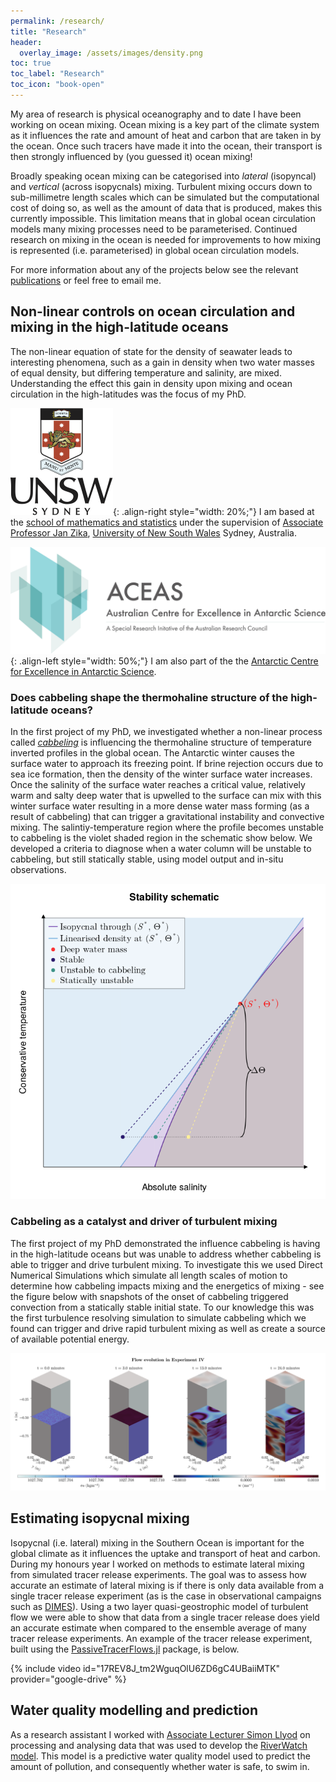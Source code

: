 ```yaml
---
permalink: /research/
title: "Research"
header:
  overlay_image: /assets/images/density.png
toc: true
toc_label: "Research"
toc_icon: "book-open"
---
```


My area of research is physical oceanography and to date I have been working on ocean mixing.
Ocean mixing is a key part of the climate system as it influences the rate and amount of heat and carbon that are taken in by the ocean.
Once such tracers have made it into the ocean, their transport is then strongly influenced by (you guessed it) ocean mixing!

Broadly speaking ocean mixing can be categorised into *lateral* (isopyncal) and *vertical* (across isopycnals) mixing.
Turbulent mixing occurs down to sub-millimetre length scales which can be simulated but the computational cost of doing so, as well as the amount of data that is produced, makes this currently impossible.
This limitation means that in global ocean circulation models many mixing processes need to be parameterised.
Continued research on mixing in the ocean is needed for improvements to how mixing is represented (i.e. parameterised) in global ocean circulation models.

For more information about any of the projects below see the relevant [publications][pubs-page] or feel free to email me.

## Non-linear controls on ocean circulation and mixing in the high-latitude oceans

The non-linear equation of state for the density of seawater leads to interesting phenomena, such as a gain in density when two water masses of equal density, but differing temperature and salinity, are mixed.
Understanding the effect this gain in density upon mixing and ocean circulation in the high-latitudes was the focus of my PhD. 

![image-right](/assets/images/unsw-crest.png){: .align-right style="width: 20%;"} I am based at the [school of mathematics and statistics](https://www.unsw.edu.au/science/our-schools/maths) under the supervision of [Associate Professor Jan Zika](https://sites.google.com/view/janzika/home), [University of New South Wales](https://www.unsw.edu.au/) Sydney, Australia.

![image-left](/assets/images/ACEAS_logo_1.png){: .align-left style="width: 50%;"} I am also part of the the [Antarctic Centre for Excellence in Antarctic Science](https://antarctic.org.au/).

### Does cabbeling shape the thermohaline structure of the high-latitude oceans?

In the first project of my PhD, we investigated whether a non-linear process called [*cabbeling*](https://en.wikipedia.org/wiki/Cabbeling) is influencing the thermohaline structure of temperature inverted profiles in the global ocean.
The Antarctic winter causes the surface water to approach its freezing point.
If brine rejection occurs due to sea ice formation, then the density of the winter surface water increases.
Once the salinity of the surface water reaches a critical value, relatively warm and salty deep water that is upwelled to the surface can mix with this winter surface water resulting in a more dense water mass forming (as a result of cabbeling) that can trigger a gravitational instability and convective mixing.
The salintiy-temperature region where the profile becomes unstable to cabbeling is the violet shaded region in the schematic show below.
We developed a criteria to diagnose when a water column will be unstable to cabbeling, but still statically stable, using model output and in-situ observations.

![image](/assets/images/cab_schematic.png)

### Cabbeling as a catalyst and driver of turbulent mixing

The first project of my PhD demonstrated the influence cabbeling is having in the high-latitude oceans but was unable to address whether cabbeling is able to trigger and drive turbulent mixing.
To investigate this we used Direct Numerical Simulations which simulate all length scales of motion to determine how cabbeling impacts mixing and the energetics of mixing - see the figure below with snapshots of the onset of cabbeling triggered convection from a statically stable initial state.
To our knowledge this was the first turbulence resolving simulation to simulate cabbeling which we found can trigger and drive rapid turbulent mixing as well as create a source of available potential energy.

![image](/assets/images/dns_schematic_ts_horizontal.png)

## Estimating isopycnal mixing

Isopycnal (i.e. lateral) mixing in the Southern Ocean is important for the global climate as it influences the uptake and transport of heat and carbon.
During my honours year I worked on methods to estimate lateral mixing from simulated tracer release experiments.
The goal was to assess how accurate an estimate of lateral mixing is if there is only data available from a single tracer release experiment (as is the case in observational campaigns such as [DIMES](https://dimes.ucsd.edu/)).
Using a two layer quasi-geostrophic model of turbulent flow we were able to show that data from a single tracer release does yield an accurate estimate when compared to the ensemble average of many tracer release experiments.
An example of the tracer release experiment, built using the [PassiveTracerFlows.jl](https://github.com/FourierFlows/PassiveTracerFlows.jl) package, is below.

{% include video id="17REV8J_tm2WguqOlU6ZD6gC4UBaiiMTK" provider="google-drive" %}

## Water quality modelling and prediction

As a research assistant I worked with [Associate Lecturer Simon Llyod](https://www.unsw.edu.au/staff/simon-lloyd) on processing and analysing data that was used to develop the [RiverWatch model](https://urbanplunge.sydneywater.com.au/content/dam/sydneywater/urban-plunge/documents/Riverwatch%20Predictive%20Model%20fact%20sheet_online.pdf).
This model is a predictive water quality model used to predict the amount of pollution, and consequently whether water is safe, to swim in.

[pubs-page]: https://jbisits.github.io/publications/
